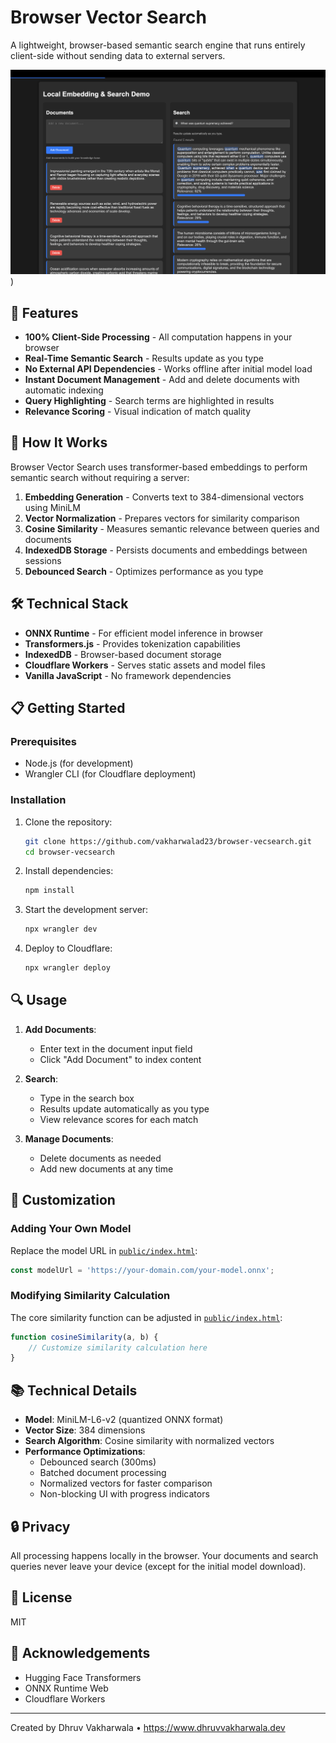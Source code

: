 # Browser Vector Search

A lightweight, browser-based semantic search engine that runs entirely client-side without sending data to external servers.

![Browser Vector Search Demo](./docs/demo.png))

## 🚀 Features

- **100% Client-Side Processing** - All computation happens in your browser
- **Real-Time Semantic Search** - Results update as you type
- **No External API Dependencies** - Works offline after initial model load
- **Instant Document Management** - Add and delete documents with automatic indexing
- **Query Highlighting** - Search terms are highlighted in results
- **Relevance Scoring** - Visual indication of match quality

## 🧠 How It Works

Browser Vector Search uses transformer-based embeddings to perform semantic search without requiring a server:

1. **Embedding Generation** - Converts text to 384-dimensional vectors using MiniLM
2. **Vector Normalization** - Prepares vectors for similarity comparison
3. **Cosine Similarity** - Measures semantic relevance between queries and documents
4. **IndexedDB Storage** - Persists documents and embeddings between sessions
5. **Debounced Search** - Optimizes performance as you type

## 🛠️ Technical Stack

- **ONNX Runtime** - For efficient model inference in browser
- **Transformers.js** - Provides tokenization capabilities
- **IndexedDB** - Browser-based document storage
- **Cloudflare Workers** - Serves static assets and model files
- **Vanilla JavaScript** - No framework dependencies

## 📋 Getting Started

### Prerequisites

- Node.js (for development)
- Wrangler CLI (for Cloudflare deployment)

### Installation

1. Clone the repository:

   ```bash
   git clone https://github.com/vakharwalad23/browser-vecsearch.git
   cd browser-vecsearch
   ```

2. Install dependencies:

   ```bash
   npm install
   ```

3. Start the development server:

   ```bash
   npx wrangler dev
   ```

4. Deploy to Cloudflare:
   ```bash
   npx wrangler deploy
   ```

## 🔍 Usage

1. **Add Documents**:

   - Enter text in the document input field
   - Click "Add Document" to index content

2. **Search**:

   - Type in the search box
   - Results update automatically as you type
   - View relevance scores for each match

3. **Manage Documents**:
   - Delete documents as needed
   - Add new documents at any time

## 🔧 Customization

### Adding Your Own Model

Replace the model URL in [`public/index.html`](public/index.html):

```javascript
const modelUrl = 'https://your-domain.com/your-model.onnx';
```

### Modifying Similarity Calculation

The core similarity function can be adjusted in [`public/index.html`](public/index.html):

```javascript
function cosineSimilarity(a, b) {
	// Customize similarity calculation here
}
```

## 📚 Technical Details

- **Model**: MiniLM-L6-v2 (quantized ONNX format)
- **Vector Size**: 384 dimensions
- **Search Algorithm**: Cosine similarity with normalized vectors
- **Performance Optimizations**:
  - Debounced search (300ms)
  - Batched document processing
  - Normalized vectors for faster comparison
  - Non-blocking UI with progress indicators

## 🔒 Privacy

All processing happens locally in the browser. Your documents and search queries never leave your device (except for the initial model download).

## 📄 License

MIT

## 🙏 Acknowledgements

- Hugging Face Transformers
- ONNX Runtime Web
- Cloudflare Workers

---

Created by Dhruv Vakharwala • https://www.dhruvvakharwala.dev
